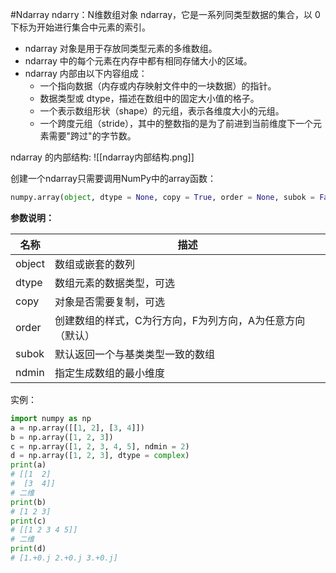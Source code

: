 #Ndarray
ndarry：N维数组对象 ndarray，它是一系列同类型数据的集合，以 0 下标为开始进行集合中元素的索引。
- ndarray 对象是用于存放同类型元素的多维数组。
- ndarray 中的每个元素在内存中都有相同存储大小的区域。
- ndarray 内部由以下内容组成：
	- 一个指向数据（内存或内存映射文件中的一块数据）的指针。
	- 数据类型或 dtype，描述在数组中的固定大小值的格子。
	- 一个表示数组形状（shape）的元组，表示各维度大小的元组。
	- 一个跨度元组（stride），其中的整数指的是为了前进到当前维度下一个元素需要"跨过"的字节数。

ndarray 的内部结构:
![[ndarray内部结构.png]]

创建一个ndarray只需要调用NumPy中的array函数：
```python
numpy.array(object, dtype = None, copy = True, order = None, subok = False, ndmin = 0)
```
**参数说明：**

| 名称     | 描述                             |
| ------ | ------------------------------ |
| object | 数组或嵌套的数列                       |
| dtype  | 数组元素的数据类型，可选                   |
| copy   | 对象是否需要复制，可选                    |
| order  | 创建数组的样式，C为行方向，F为列方向，A为任意方向（默认） |
| subok  | 默认返回一个与基类类型一致的数组               |
| ndmin  | 指定生成数组的最小维度                    |
实例：
```python
import numpy as np
a = np.array([[1, 2], [3, 4]])
b = np.array([1, 2, 3])
c = np.array([1, 2, 3, 4, 5], ndmin = 2)
d = np.array([1, 2, 3], dtype = complex)
print(a)
# [[1  2]
#  [3  4]]
# 二维
print(b)
# [1 2 3]
print(c)
# [[1 2 3 4 5]]
# 二维
print(d)
# [1.+0.j 2.+0.j 3.+0.j]
```